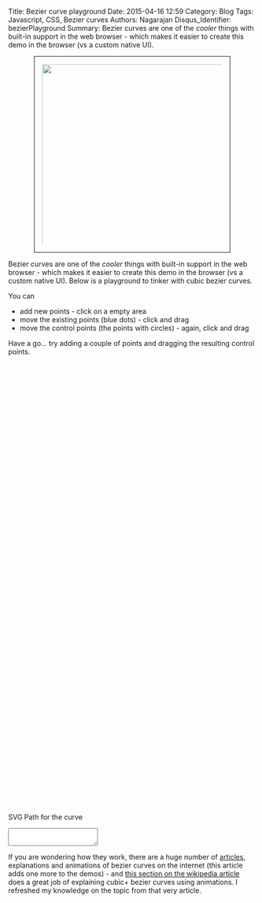 Title: Bezier curve playground
Date: 2015-04-16 12:59
Category: Blog
Tags: Javascript, CSS, Bezier curves
Authors: Nagarajan
Disqus_Identifier: bezierPlayground
Summary: Bezier curves are one of the *cooler* things with built-in support in the web browser - which makes it easier to create this demo in the browser (vs a custom native UI).<br /> <div style="display: flex; justify-content: center"><img style="width: 400px; border: 2px solid gray; padding: 15px; box-sizing: border-box" src="/images/Bezier curve screenshot.webp" /></div>


Bezier curves are one of the *cooler* things with built-in support in the web browser - which makes it easier to create this demo in the browser (vs a custom native UI). Below is a playground to tinker with cubic bezier curves.

You can

* add new points - click on a empty area
* move the existing points (blue dots) - click and drag
* move the control points (the points with circles) - again, click and drag

Have a go... try adding a couple of points and dragging the resulting control points.

<div class='bezierContainer'>
    <div class="playground">
        <svg class='thecurve'>
            <path stroke-width="2px" stroke='#555' fill='transparent'></path>
        </svg>
        <svg class='thepoints'>
        </svg>
        <svg class='cpoints1'>
        </svg>
        <svg class='cpoints2'>
        </svg>
        <svg class='clines1'>
        </svg>
        <svg class='clines2'>
        </svg>
    </div>
</div>
<div class="svgcode">
    <p>SVG Path for the curve</p>
    <div class="svgcodeText">
        <textarea onInput="this.parentNode.dataset.replicatedValue = this.value"></textarea>
    </div>
</div>

If you are wondering how they work, there are a huge number of [articles](https://en.wikipedia.org/wiki/B%C3%A9zier_curve), explanations and animations of bezier curves on the internet (this article adds one more to the demos) - and [this section on the wikipedia article](https://en.wikipedia.org/wiki/B%C3%A9zier_curve#Higher-order_curves) does a great job of explaining cubic+ bezier curves using animations. I refreshed my knowledge on the topic from that very article.

<link rel="stylesheet" href="/css/bezier/app.css">
<script src='/js/bezier/bezier.js'></script>
